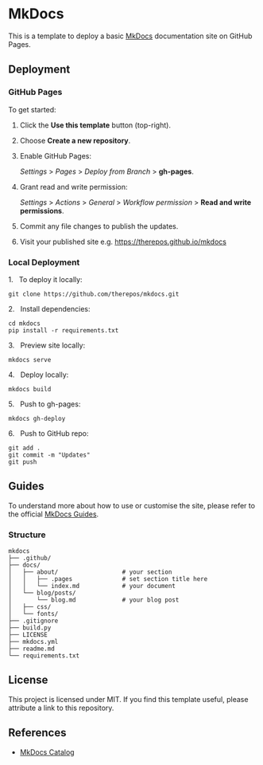 # MkDocs
This is a template to deploy a basic [MkDocs](https://squidfunk.github.io/mkdocs-material/getting-started/) documentation site on GitHub Pages.  

## Deployment

### GitHub Pages
To get started:

1. Click the **Use this template** button (top-right).  

2. Choose **Create a new repository**.  

3. Enable GitHub Pages:  

    _Settings_ > _Pages_ > _Deploy from Branch_ > **gh-pages**.  

4. Grant read and write permission:  

    _Settings_ > _Actions_ > _General_ > _Workflow permission_ > **Read and write permissions**.

5. Commit any file changes to publish the updates.  

6. Visit your published site e.g. https://therepos.github.io/mkdocs  

### Local Deployment
1\.&nbsp;&nbsp; To deploy it locally:  

```
git clone https://github.com/therepos/mkdocs.git
```

2\.&nbsp;&nbsp; Install dependencies:

```
cd mkdocs  
pip install -r requirements.txt
```

3\.&nbsp;&nbsp; Preview site locally:

```
mkdocs serve
```

4\.&nbsp;&nbsp; Deploy locally:

```
mkdocs build
```

5\.&nbsp;&nbsp; Push to gh-pages:

```
mkdocs gh-deploy
```

6\.&nbsp;&nbsp; Push to GitHub repo:

```
git add . 
git commit -m "Updates"
git push
```

## Guides

To understand more about how to use or customise the site, please refer to the official [MkDocs Guides](https://squidfunk.github.io/mkdocs-material/getting-started/). 

### Structure

```
mkdocs
├── .github/
├── docs/
│   ├── about/                  # your section
│   │   ├── .pages              # set section title here
│   │   └── index.md            # your document
│   └── blog/posts/
│       └── blog.md             # your blog post 
│   ├── css/
│   └── fonts/
├── .gitignore
├── build.py
├── LICENSE
├── mkdocs.yml
├── readme.md
└── requirements.txt
```

## License
This project is licensed under MIT. If you find this template useful, please attribute a link to this repository.

## References
- [MkDocs Catalog](https://github.com/mkdocs/catalog)
